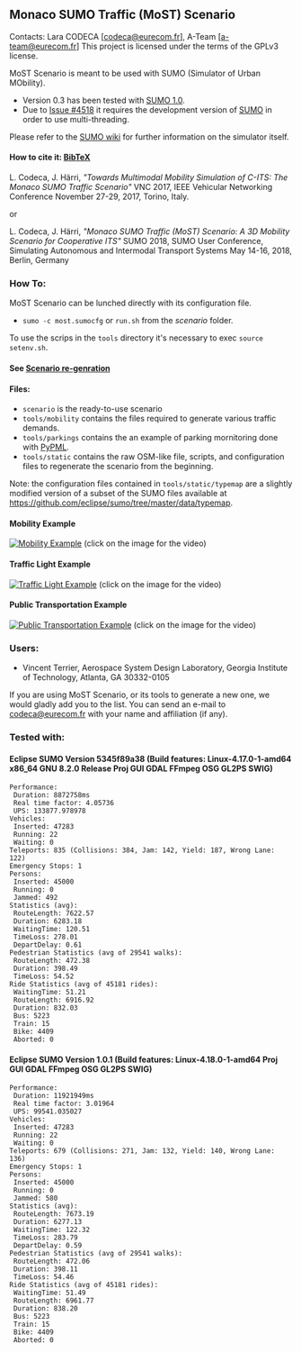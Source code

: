 ## Monaco SUMO Traffic (MoST) Scenario

Contacts: Lara CODECA [codeca@eurecom.fr], A-Team [a-team@eurecom.fr]
This project is licensed under the terms of the GPLv3 license.

MoST Scenario is meant to be used with SUMO (Simulator of Urban MObility).
* Version 0.3 has been tested with [SUMO 1.0](https://github.com/eclipse/sumo/tree/v1_0_0).
* Due to [Issue #4518](https://github.com/eclipse/sumo/issues/4518) it requires the development
  version of [SUMO](https://github.com/eclipse/sumo.git) in order to use multi-threading.

Please refer to the [SUMO wiki](http://sumo.dlr.de/wiki/Simulation_of_Urban_MObility_-_Wiki) for further information on the simulator itself.

#### How to cite it: [BibTeX](https://github.com/lcodeca/MoSTScenario/blob/master/cite.bib)
L. Codeca, J. Härri,
*"Towards Multimodal Mobility Simulation of C-ITS: The Monaco SUMO Traffic Scenario"*
VNC 2017, IEEE Vehicular Networking Conference
November 27-29, 2017, Torino, Italy.

or

L. Codeca, J. Härri,
*"Monaco SUMO Traffic (MoST) Scenario: A 3D Mobility Scenario for Cooperative ITS"*
SUMO 2018, SUMO User Conference, Simulating Autonomous and Intermodal Transport Systems
May 14-16, 2018, Berlin, Germany

### How To:
MoST Scenario can be lunched directly with its configuration file.
* `sumo -c most.sumocfg` or `run.sh` from the _scenario_ folder.

To use the scrips in the `tools` directory it's necessary to exec `source setenv.sh`.
#### See [Scenario re-genration](https://github.com/lcodeca/MoSTScenario/wiki/How-to-rebuild-the-scenario.)

#### Files:
* `scenario` is the ready-to-use scenario
* `tools/mobility` contains the files required to generate various traffic demands.
* `tools/parkings` contains the an example of parking mornitoring done with [PyPML](https://github.com/lcodeca/PyPML).
* `tools/static` contains the raw OSM-like file, scripts, and configuration files to regenerate the scenario from the beginning.

Note: the configuration files contained in `tools/static/typemap` are a slightly modified version of a subset of the SUMO files available at https://github.com/eclipse/sumo/tree/master/data/typemap.

#### Mobility Example
[![Mobility Example](https://img.youtube.com/vi/nFVhodnJKws/0.jpg)](https://www.youtube.com/watch?v=nFVhodnJKws)
(click on the image for the video)

#### Traffic Light Example
[![Traffic Light Example](https://img.youtube.com/vi/Wwp_riSsLAs/0.jpg)](https://www.youtube.com/watch?v=Wwp_riSsLAs)
(click on the image for the video)

#### Public Transportation Example
[![Public Transportation Example](https://img.youtube.com/vi/r7iE3LRiSNA/0.jpg)](https://www.youtube.com/watch?v=r7iE3LRiSNA)
(click on the image for the video)

### Users:
* Vincent Terrier, Aerospace System Design Laboratory, Georgia Institute of Technology, Atlanta, GA 30332-0105

If you are using MoST Scenario, or its tools to generate a new one, we would gladly add you to the list.
You can send an e-mail to codeca@eurecom.fr with your name and affiliation (if any).

### Tested with:

#### Eclipse SUMO Version 5345f89a38 (Build features: Linux-4.17.0-1-amd64 x86_64 GNU 8.2.0 Release Proj GUI GDAL FFmpeg OSG GL2PS SWIG)
```
Performance:
 Duration: 8872758ms
 Real time factor: 4.05736
 UPS: 133877.978978
Vehicles:
 Inserted: 47283
 Running: 22
 Waiting: 0
Teleports: 835 (Collisions: 384, Jam: 142, Yield: 187, Wrong Lane: 122)
Emergency Stops: 1
Persons:
 Inserted: 45000
 Running: 0
 Jammed: 492
Statistics (avg):
 RouteLength: 7622.57
 Duration: 6283.18
 WaitingTime: 120.51
 TimeLoss: 278.01
 DepartDelay: 0.61
Pedestrian Statistics (avg of 29541 walks):
 RouteLength: 472.38
 Duration: 398.49
 TimeLoss: 54.52
Ride Statistics (avg of 45181 rides):
 WaitingTime: 51.21
 RouteLength: 6916.92
 Duration: 832.03
 Bus: 5223
 Train: 15
 Bike: 4409
 Aborted: 0
 ```

#### Eclipse SUMO Version 1.0.1 (Build features: Linux-4.18.0-1-amd64 Proj GUI GDAL FFmpeg OSG GL2PS SWIG)
```
Performance:
 Duration: 11921949ms
 Real time factor: 3.01964
 UPS: 99541.035027
Vehicles:
 Inserted: 47283
 Running: 22
 Waiting: 0
Teleports: 679 (Collisions: 271, Jam: 132, Yield: 140, Wrong Lane: 136)
Emergency Stops: 1
Persons:
 Inserted: 45000
 Running: 0
 Jammed: 580
Statistics (avg):
 RouteLength: 7673.19
 Duration: 6277.13
 WaitingTime: 122.32
 TimeLoss: 283.79
 DepartDelay: 0.59
Pedestrian Statistics (avg of 29541 walks):
 RouteLength: 472.06
 Duration: 398.11
 TimeLoss: 54.46
Ride Statistics (avg of 45181 rides):
 WaitingTime: 51.49
 RouteLength: 6961.77
 Duration: 838.20
 Bus: 5223
 Train: 15
 Bike: 4409
 Aborted: 0
 ```